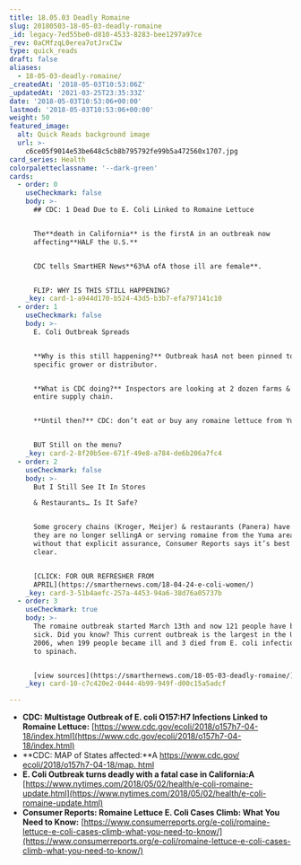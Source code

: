 ```yaml
---
title: 18.05.03 Deadly Romaine
slug: 20180503-18-05-03-deadly-romaine
_id: legacy-7ed55be0-d810-4533-8283-bee1297a97ce
_rev: 0aCMfzqL0erea7otJrxCIw
type: quick_reads
draft: false
aliases:
  - 18-05-03-deadly-romaine/
_createdAt: '2018-05-03T10:53:06Z'
_updatedAt: '2021-03-25T23:35:33Z'
date: '2018-05-03T10:53:06+00:00'
lastmod: '2018-05-03T10:53:06+00:00'
weight: 50
featured_image:
  alt: Quick Reads background image
  url: >-
    c6ce05f9014e53be648c5cb8b795792fe99b5a472560x1707.jpg
card_series: Health
colorpaletteclassname: '--dark-green'
cards:
  - order: 0
    useCheckmark: false
    body: >-
      ## CDC: 1 Dead Due to E. Coli Linked to Romaine Lettuce


      The**death in California** is the firstA in an outbreak now
      affecting**HALF the U.S.**


      CDC tells SmartHER News**63%A ofA those ill are female**.


      FLIP: WHY IS THIS STILL HAPPENING?
    _key: card-1-a944d170-b524-43d5-b3b7-efa797141c10
  - order: 1
    useCheckmark: false
    body: >-
      E. Coli Outbreak Spreads


      **Why is this still happening?** Outbreak hasA not been pinned to a
      specific grower or distributor.


      **What is CDC doing?** Inspectors are looking at 2 dozen farms & the
      entire supply chain.


      **Until then?** CDC: don’t eat or buy any romaine lettuce from Yuma, AZ.


      BUT Still on the menu?
    _key: card-2-8f20b5ee-671f-49e8-a784-de6b206a7fc4
  - order: 2
    useCheckmark: false
    body: >-
      But I Still See It In Stores  

      & Restaurants… Is It Safe?


      Some grocery chains (Kroger, Meijer) & restaurants (Panera) have announced
      they are no longer sellingA or serving romaine from the Yuma area. But
      without that explicit assurance, Consumer Reports says it’s best to stay
      clear.


      [CLICK: FOR OUR REFRESHER FROM
      APRIL](https://smarthernews.com/18-04-24-e-coli-women/)
    _key: card-3-51b4aefc-257a-4453-94a6-38d76a05737b
  - order: 3
    useCheckmark: true
    body: >-
      The romaine outbreak started March 13th and now 121 people have become
      sick. Did you know? This current outbreak is the largest in the U.S. since
      2006, when 199 people became ill and 3 died from E. coli infections traced
      to spinach.


      [view sources](https://smarthernews.com/18-05-03-deadly-romaine/)
    _key: card-10-c7c420e2-0444-4b99-949f-d00c15a5adcf

---
```

* **CDC: Multistage Outbreak of E. coli O157:H7 Infections Linked to Romaine Lettuce:** [https://www.cdc.gov/ecoli/2018/o157h7-04-18/index.html](https://www.cdc.gov/ecoli/2018/o157h7-04-18/index.html)
* **CDC: MAP of States affected:**A [https://www.cdc.gov/ ecoli/2018/o157h7-04-18/map. html](https://www.cdc.gov/)
* **E. Coli Outbreak turns deadly with a fatal case in California:A** [https://www.nytimes.com/2018/05/02/health/e-coli-romaine-update.html](https://www.nytimes.com/2018/05/02/health/e-coli-romaine-update.html)
* **Consumer Reports: Romaine Lettuce E. Coli Cases Climb: What You Need to Know:** [https://www.consumerreports.org/e-coli/romaine-lettuce-e-coli-cases-climb-what-you-need-to-know/](https://www.consumerreports.org/e-coli/romaine-lettuce-e-coli-cases-climb-what-you-need-to-know/)
